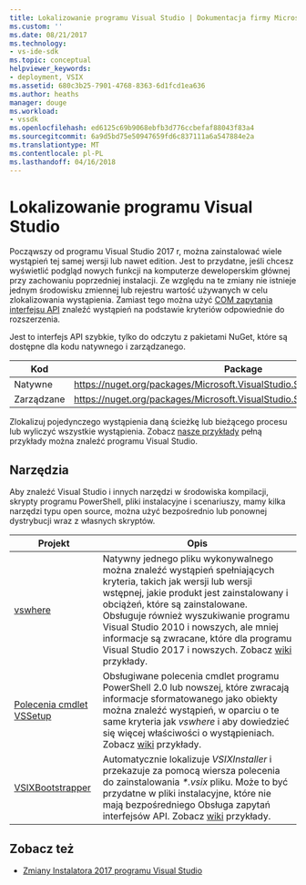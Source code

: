 ```yaml
---
title: Lokalizowanie programu Visual Studio | Dokumentacja firmy Microsoft
ms.custom: ''
ms.date: 08/21/2017
ms.technology:
- vs-ide-sdk
ms.topic: conceptual
helpviewer_keywords:
- deployment, VSIX
ms.assetid: 680c3b25-7901-4768-8363-6d1fcd1ea636
ms.author: heaths
manager: douge
ms.workload:
- vssdk
ms.openlocfilehash: ed6125c69b9068ebfb3d776ccbefaf88043f83a4
ms.sourcegitcommit: 6a9d5bd75e50947659fd6c837111a6a547884e2a
ms.translationtype: MT
ms.contentlocale: pl-PL
ms.lasthandoff: 04/16/2018
---
```

# <a name="locating-visual-studio"></a>Lokalizowanie programu Visual Studio

Począwszy od programu Visual Studio 2017 r, można zainstalować wiele wystąpień tej samej wersji lub nawet edition. Jest to przydatne, jeśli chcesz wyświetlić podgląd nowych funkcji na komputerze deweloperskim głównej przy zachowaniu poprzedniej instalacji. Ze względu na te zmiany nie istnieje jednym środowisku zmiennej lub rejestru wartość używanych w celu zlokalizowania wystąpienia. Zamiast tego można użyć [COM zapytania interfejsu API](https://msdn.microsoft.com/library/microsoft.visualstudio.setup.configuration.aspx) znaleźć wystąpień na podstawie kryteriów odpowiednie do rozszerzenia.

Jest to interfejs API szybkie, tylko do odczytu z pakietami NuGet, które są dostępne dla kodu natywnego i zarządzanego.

| Kod | Package |
| ---- | --- |
| Natywne | https://nuget.org/packages/Microsoft.VisualStudio.Setup.Configuration.Native |
| Zarządzane | https://nuget.org/packages/Microsoft.VisualStudio.Setup.Configuration.Interop |

Zlokalizuj pojedynczego wystąpienia daną ścieżkę lub bieżącego procesu lub wyliczyć wszystkie wystąpienia. Zobacz [nasze przykłady](https://github.com/Microsoft/vs-setup-samples) pełną przykłady można znaleźć programu Visual Studio.

## <a name="tools"></a>Narzędzia

Aby znaleźć Visual Studio i innych narzędzi w środowiska kompilacji, skrypty programu PowerShell, pliki instalacyjne i scenariuszy, mamy kilka narzędzi typu open source, można użyć bezpośrednio lub ponownej dystrybucji wraz z własnych skryptów.

| Projekt | Opis |
| ------- | ----------- |
| [vswhere](https://github.com/Microsoft/vswhere) | Natywny jednego pliku wykonywalnego można znaleźć wystąpień spełniających kryteria, takich jak wersji lub wersji wstępnej, jakie produkt jest zainstalowany i obciążeń, które są zainstalowane. Obsługuje również wyszukiwanie programu Visual Studio 2010 i nowszych, ale mniej informacje są zwracane, które dla programu Visual Studio 2017 i nowszych. Zobacz [wiki](https://github.com/Microsoft/vswhere/wiki) przykłady. |
| [Polecenia cmdlet VSSetup](https://github.com/Microsoft/vssetup.powershell) | Obsługiwane polecenia cmdlet programu PowerShell 2.0 lub nowszej, które zwracają informacje sformatowanego jako obiekty można znaleźć wystąpień, w oparciu o te same kryteria jak _vswhere_ i aby dowiedzieć się więcej właściwości o wystąpieniach. Zobacz [wiki](https://github.com/Microsoft/vssetup.powershell/wiki) przykłady. |
| [VSIXBootstrapper](https://github.com/Microsoft/vsixbootstrapper) | Automatycznie lokalizuje _VSIXInstaller_ i przekazuje za pomocą wiersza polecenia do zainstalowania _*.vsix_ pliku. Może to być przydatne w pliki instalacyjne, które nie mają bezpośredniego Obsługa zapytań interfejsów API. Zobacz [wiki](https://github.com/Microsoft/vsixbootstrapper/wiki) przykłady. |

## <a name="see-also"></a>Zobacz też

* [Zmiany Instalatora 2017 programu Visual Studio](https://blogs.msdn.microsoft.com/heaths/2016/09/15/changes-to-visual-studio-15-setup)
